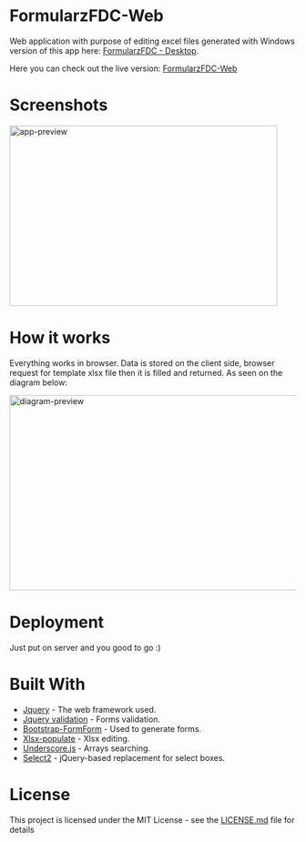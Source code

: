 # FormularzFDC-Web
Web application with purpose of editing excel files generated with Windows version of this app here: [ FormularzFDC - Desktop](https://github.com/PeterPorzuczek/FormularzFDC). 

Here you can check out the live version:
[FormularzFDC-Web](http://peterporzuczek.github.io/FormularzFDC-Web/)

Screenshots
========
<div>
<img src="http://i.imgur.com/8ESPjJK.png" alt="app-preview" width="470" height="317">
</div>

How it works
========
Everything works in browser. Data is stored on the client side, browser request for template xlsx file then it is filled and returned. As seen on the diagram below:
<div>
<img src="http://i.imgur.com/3gRU5a0h.jpg" alt="diagram-preview" width="512" height="343">
</div>

Deployment
========
Just put on server and you good to go :)

Built With
========
* [Jquery](https://jquery.com) - The web framework used.
* [Jquery validation](https://jqueryvalidation.org) - Forms validation.
* [Bootstrap-FormForm](https://github.com/cbergmiller/bootstrap-formform) - Used to generate forms.
* [Xlsx-populate](https://github.com/dtjohnson/xlsx-populate) - Xlsx editing.
* [Underscore.js](http://underscorejs.org) - Arrays searching.
* [Select2](https://github.com/select2/select2) - jQuery-based replacement for select boxes.

License
========
This project is licensed under the MIT License - see the [LICENSE.md](LICENSE.md) file for details
